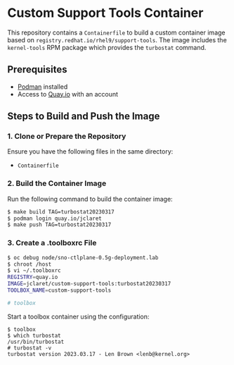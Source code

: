 # Custom Support Tools Container

This repository contains a `Containerfile` to build a custom container image based on `registry.redhat.io/rhel9/support-tools`. The image includes the `kernel-tools` RPM package which provides the `turbostat` command.

## Prerequisites

- [Podman](https://podman.io/) installed
- Access to [Quay.io](https://quay.io) with an account

## Steps to Build and Push the Image

### 1. Clone or Prepare the Repository
Ensure you have the following files in the same directory:
- `Containerfile` 

### 2. Build the Container Image
Run the following command to build the container image:
```bash
$ make build TAG=turbostat20230317
$ podman login quay.io/jclaret
$ make push TAG=turbostat20230317
```

### 3. Create a .toolboxrc File

```bash
$ oc debug node/sno-ctlplane-0.5g-deployment.lab
$ chroot /host
$ vi ~/.toolboxrc
REGISTRY=quay.io                
IMAGE=jclaret/custom-support-tools:turbostat20230317
TOOLBOX_NAME=custom-support-tools

# toolbox
```

Start a toolbox container using the configuration:
```
$ toolbox
$ which turbostat
/usr/bin/turbostat
# turbostat -v
turbostat version 2023.03.17 - Len Brown <lenb@kernel.org>
```
